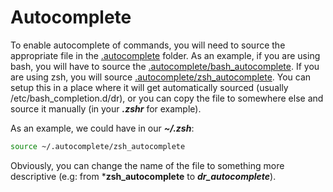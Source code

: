 # Autocomplete

To enable autocomplete of commands, you will need to source the appropriate file
in the [.autocomplete](../.autocomplete) folder.
As an example, if you are using bash, you will have to source the [.autocomplete/bash_autocomplete](../.autocomplete/bash_autocomplete).
If you are using zsh, you will source [.autocomplete/zsh_autocomplete](../.autocomplete/zsh_autocomplete). You can setup this in a place
where it will get automatically sourced (usually /etc/bash_completion.d/dr), or you can copy the file to somewhere else and source
it manually (in your ***.zshr*** for example).

As an example, we could have in our ***~/.zsh***:

```bash
source ~/.autocomplete/zsh_autocomplete
```

Obviously, you can change the name of the file to something more descriptive (e.g:
 from ***zsh_autocomplete** to ***dr_autocomplete***).